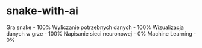 # snake-with-ai

Gra snake - 100%
Wyliczanie potrzebnych danych - 100%
Wizualizacja danych w grze - 100%
Napisanie sieci neuronowej - 0%
Machine Learning - 0%

